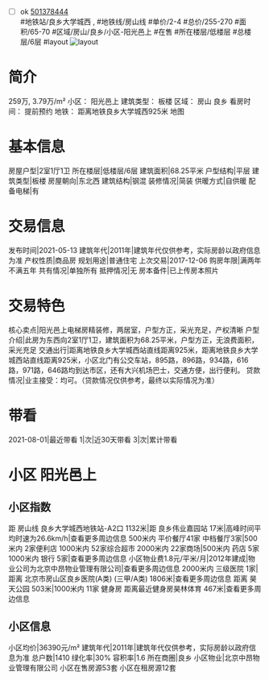 - [ ] ok [501378444](https://bj.5i5j.com/ershoufang/501378444.html)  
 #地铁站/良乡大学城西 ,  #地铁线/房山线
#单价/2-4 #总价/255-270 #面积/65-70   #区域/房山/良乡/小区-阳光邑上 #在售 #所在楼层/低楼层 #总楼层/6层 #layout 
![layout](http://image2a.5i5j.com/bdir/layout/394050.jpg_P5.jpg) 
# 简介 
 259万,  3.79万/m² 
小区： 阳光邑上
建筑类型： 板楼
区域： 房山 良乡
看房时间： 提前预约
地铁： 距离地铁良乡大学城西925米 地图
# 基本信息 
 房屋户型|2室1厅1卫
所在楼层|低楼层/6层
建筑面积|68.25平米
户型结构|平层
建筑类型|板楼
房屋朝向|东北西
建筑结构|钢混
装修情况|简装
供暖方式|自供暖
配备电梯|有
# 交易信息 
 发布时间|2021-05-13
建筑年代|2011年|建筑年代仅供参考，实际房龄以政府信息为准
产权性质|商品房
规划用途|普通住宅
上次交易|2017-12-06
购房年限|满两年不满五年
共有情况|单独所有
抵押情况|无
房本备件|已上传房本照片
# 交易特色 
 核心卖点|阳光邑上电梯房精装修，两居室，户型方正，采光充足，产权清晰
户型介绍|此房为东西向2室1厅1卫，建筑面积为68.25平米，户型方正，无浪费面积，采光充足
交通出行|距离地铁良乡大学城西站直线距离925米，距离地铁良乡大学城西站直线距离925米，小区北门有公交车站，895路，896路，934路，616路，971路，646路均到达市区，还有大兴机场巴士，交通方便，出行便利。
贷款情况|业主接受：均可。（贷款情况仅供参考，最终以实际情况为准）
# 带看 
 2021-08-01|最近带看	 1|次|近30天带看	 3|次|累计带看
# 小区 阳光邑上
## 小区指数 
 距 房山线 良乡大学城西地铁站-A2口 1132米|距 良乡伟业嘉园站 17米|高峰时间平均时速为26.6km/h|查看更多周边信息
500米内 平价餐厅41家
中档餐厅3家|500米内 2家便利店
1000米内 52家综合超市
2000米内 22家商场|500米内 药店 5家
1000米内 银行 5家|查看更多周边信息
小区物业费1.8元/平米/月|2012年建成|物业公司为北京中昂物业管理有限公司|查看更多周边信息
2000米内 三级医院 1家|距离 北京市房山区良乡医院(A类) (三甲/A类) 1806米|查看更多周边信息
距离 昊天公园 503米|1000米内 11家 健身房
距离最近健身房昊林体育 467米|查看更多周边信息
## 小区信息 
 小区均价|36390元/m²
建筑年代|2011年|建筑年代仅供参考，实际房龄以政府信息为准
总户数|1410
绿化率|30%
容积率|1.6
所在商圈|良乡
小区物业|北京中昂物业管理有限公司
小区在售房源53套
小区在租房源12套
